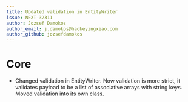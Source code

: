 ```yaml
---
title: Updated validation in EntityWriter
issue: NEXT-32311
author: Jozsef Damokos
author_email: j.damokos@haokeyingxiao.com
author_github: jozsefdamokos
---
```

# Core
* Changed validation in EntityWriter. Now validation is more strict, it validates payload to be a list of associative arrays with string keys. Moved validation into its own class.
